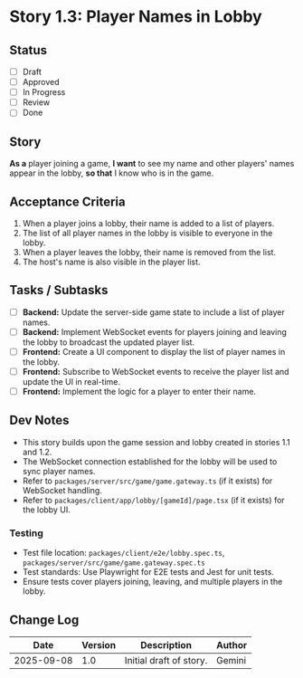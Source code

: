 # Story 1.3: Player Names in Lobby

## Status
- [ ] Draft
- [ ] Approved
- [ ] In Progress
- [ ] Review
- [ ] Done

## Story
**As a** player joining a game,
**I want** to see my name and other players' names appear in the lobby,
**so that** I know who is in the game.

## Acceptance Criteria
1.  When a player joins a lobby, their name is added to a list of players.
2.  The list of all player names in the lobby is visible to everyone in the lobby.
3.  When a player leaves the lobby, their name is removed from the list.
4.  The host's name is also visible in the player list.

## Tasks / Subtasks
- [ ] **Backend:** Update the server-side game state to include a list of player names.
- [ ] **Backend:** Implement WebSocket events for players joining and leaving the lobby to broadcast the updated player list.
- [ ] **Frontend:** Create a UI component to display the list of player names in the lobby.
- [ ] **Frontend:** Subscribe to WebSocket events to receive the player list and update the UI in real-time.
- [ ] **Frontend:** Implement the logic for a player to enter their name.

## Dev Notes
- This story builds upon the game session and lobby created in stories 1.1 and 1.2.
- The WebSocket connection established for the lobby will be used to sync player names.
- Refer to `packages/server/src/game/game.gateway.ts` (if it exists) for WebSocket handling.
- Refer to `packages/client/app/lobby/[gameId]/page.tsx` (if it exists) for the lobby UI.

### Testing
- Test file location: `packages/client/e2e/lobby.spec.ts`, `packages/server/src/game/game.gateway.spec.ts`
- Test standards: Use Playwright for E2E tests and Jest for unit tests.
- Ensure tests cover players joining, leaving, and multiple players in the lobby.

## Change Log
| Date       | Version | Description              | Author |
|------------|---------|--------------------------|--------|
| 2025-09-08 | 1.0     | Initial draft of story.  | Gemini |
